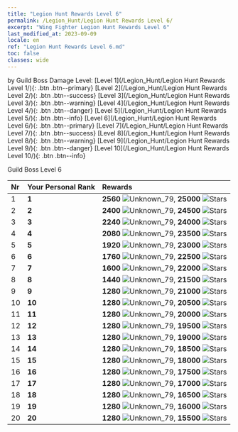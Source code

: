```yaml
---
title: "Legion Hunt Rewards Level 6"
permalink: /Legion_Hunt/Legion Hunt Rewards Level 6/
excerpt: "Wing Fighter Legion Hunt Rewards Level 6"
last_modified_at: 2023-09-09
locale: en
ref: "Legion Hunt Rewards Level 6.md"
toc: false
classes: wide
---
```


  by Guild Boss Damage Level:   [Level 1](/Legion_Hunt/Legion Hunt Rewards Level 1/){: .btn .btn--primary}   [Level 2](/Legion_Hunt/Legion Hunt Rewards Level 2/){: .btn .btn--success}   [Level 3](/Legion_Hunt/Legion Hunt Rewards Level 3/){: .btn .btn--warning}   [Level 4](/Legion_Hunt/Legion Hunt Rewards Level 4/){: .btn .btn--danger}   [Level 5](/Legion_Hunt/Legion Hunt Rewards Level 5/){: .btn .btn--info}   [Level 6](/Legion_Hunt/Legion Hunt Rewards Level 6/){: .btn .btn--primary}   [Level 7](/Legion_Hunt/Legion Hunt Rewards Level 7/){: .btn .btn--success}   [Level 8](/Legion_Hunt/Legion Hunt Rewards Level 8/){: .btn .btn--warning}   [Level 9](/Legion_Hunt/Legion Hunt Rewards Level 9/){: .btn .btn--danger}   [Level 10](/Legion_Hunt/Legion Hunt Rewards Level 10/){: .btn .btn--info} 



  Guild Boss Level 6

  |  Nr | Your Personal Rank | Rewards |
  |:----|:-------------------|:-------------|
 | 1 | **1** | **2560** ![Unknown_79](/images/item/jt_jd_img25_p.png),  **25000** ![Stars](/images/item/Stars_p.png) |
 | 2 | **2** | **2400** ![Unknown_79](/images/item/jt_jd_img25_p.png),  **24500** ![Stars](/images/item/Stars_p.png) |
 | 3 | **3** | **2240** ![Unknown_79](/images/item/jt_jd_img25_p.png),  **24000** ![Stars](/images/item/Stars_p.png) |
 | 4 | **4** | **2080** ![Unknown_79](/images/item/jt_jd_img25_p.png),  **23500** ![Stars](/images/item/Stars_p.png) |
 | 5 | **5** | **1920** ![Unknown_79](/images/item/jt_jd_img25_p.png),  **23000** ![Stars](/images/item/Stars_p.png) |
 | 6 | **6** | **1760** ![Unknown_79](/images/item/jt_jd_img25_p.png),  **22500** ![Stars](/images/item/Stars_p.png) |
 | 7 | **7** | **1600** ![Unknown_79](/images/item/jt_jd_img25_p.png),  **22000** ![Stars](/images/item/Stars_p.png) |
 | 8 | **8** | **1440** ![Unknown_79](/images/item/jt_jd_img25_p.png),  **21500** ![Stars](/images/item/Stars_p.png) |
 | 9 | **9** | **1280** ![Unknown_79](/images/item/jt_jd_img25_p.png),  **21000** ![Stars](/images/item/Stars_p.png) |
 | 10 | **10** | **1280** ![Unknown_79](/images/item/jt_jd_img25_p.png),  **20500** ![Stars](/images/item/Stars_p.png) |
 | 11 | **11** | **1280** ![Unknown_79](/images/item/jt_jd_img25_p.png),  **20000** ![Stars](/images/item/Stars_p.png) |
 | 12 | **12** | **1280** ![Unknown_79](/images/item/jt_jd_img25_p.png),  **19500** ![Stars](/images/item/Stars_p.png) |
 | 13 | **13** | **1280** ![Unknown_79](/images/item/jt_jd_img25_p.png),  **19000** ![Stars](/images/item/Stars_p.png) |
 | 14 | **14** | **1280** ![Unknown_79](/images/item/jt_jd_img25_p.png),  **18500** ![Stars](/images/item/Stars_p.png) |
 | 15 | **15** | **1280** ![Unknown_79](/images/item/jt_jd_img25_p.png),  **18000** ![Stars](/images/item/Stars_p.png) |
 | 16 | **16** | **1280** ![Unknown_79](/images/item/jt_jd_img25_p.png),  **17500** ![Stars](/images/item/Stars_p.png) |
 | 17 | **17** | **1280** ![Unknown_79](/images/item/jt_jd_img25_p.png),  **17000** ![Stars](/images/item/Stars_p.png) |
 | 18 | **18** | **1280** ![Unknown_79](/images/item/jt_jd_img25_p.png),  **16500** ![Stars](/images/item/Stars_p.png) |
 | 19 | **19** | **1280** ![Unknown_79](/images/item/jt_jd_img25_p.png),  **16000** ![Stars](/images/item/Stars_p.png) |
 | 20 | **20** | **1280** ![Unknown_79](/images/item/jt_jd_img25_p.png),  **15500** ![Stars](/images/item/Stars_p.png) |
